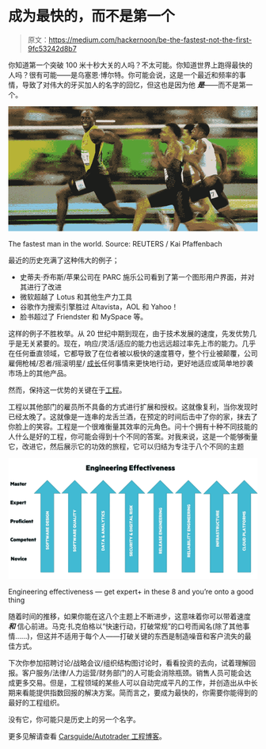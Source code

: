 # 成为最快的，而不是第一个

> 原文：<https://medium.com/hackernoon/be-the-fastest-not-the-first-9fc53242d8b7>

你知道第一个突破 100 米十秒大关的人吗？不太可能。你知道世界上跑得最快的人吗？很有可能——是乌塞恩·博尔特。你可能会说，这是一个最近和频率的事情，导致了对伟大的牙买加人的名字的回忆，但这也是因为他 ***是***——而不是第一个。

![](img/f94094d6ae1a1520d15e6971a956222d.png)

The fastest man in the world. Source: REUTERS / Kai Pfaffenbach

最近的历史充满了这种伟大的例子；

*   史蒂夫·乔布斯/苹果公司在 PARC 施乐公司看到了第一个图形用户界面，并对其进行了改进
*   微软超越了 Lotus 和其他生产力工具
*   谷歌作为搜索引擎胜过 Altavista，AOL 和 Yahoo！
*   脸书超过了 Friendster 和 MySpace 等。

这样的例子不胜枚举。从 20 世纪中期到现在，由于技术发展的速度，先发优势几乎是无关紧要的。现在，响应/灵活/适应的能力也远远超过率先上市的能力。几乎在任何垂直领域，它都导致了在位者被以极快的速度篡夺，整个行业被颠覆，公司雇佣枪械/忍者/摇滚明星/ [成长](https://hackernoon.com/tagged/growth)任何事情来更快地行动，更好地适应或简单地抄袭市场上的其他产品。

然而，保持这一优势的关键在于[工程](https://hackernoon.com/tagged/engineering)。

工程以其他部门的雇员所不具备的方式进行扩展和授权。这就像复利，当你发现时已经太晚了。这就像是一连串的龙舌兰酒，在预定的时间后击中了你的家，抹去了你脸上的笑容。工程是一个很难衡量其效率的元角色。问十个拥有十种不同技能的人什么是好的工程，你可能会得到十个不同的答案。对我来说，这是一个能够衡量它，改进它，然后展示它的功效的旅程，它可以归结为专注于八个不同的主题

![](img/4a8c64a7a1d044b563d440de07e0f26c.png)

Engineering effectiveness — get expert+ in these 8 and you’re onto a good thing

随着时间的推移，如果你能在这八个主题上不断进步，这意味着你可以带着速度 ***和*** 信心前进。马克·扎克伯格以“快速行动，打破常规”的口号而闻名(除了其他事情……)，但这并不适用于每个人——打破关键的东西是制造噪音和客户流失的最佳方式。

下次你参加招聘讨论/战略会议/组织结构图讨论时，看看投资的去向，试着理解回报。客户服务/法律/人力运营/财务部门的人可能会消除瓶颈。销售人员可能会达成更多交易。但是，工程领域的某些人可以自动完成平凡的工作，并创造出从中长期来看能提供指数回报的解决方案。简而言之，要成为最快的，你需要你能得到的最好的工程组织。

没有它，你可能只是历史上的另一个名字。

更多见解请查看 [Carsguide/Autotrader 工程博客](http://engineering.carsguide.com.au)。